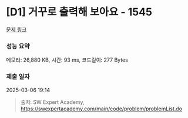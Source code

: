 # [D1] 거꾸로 출력해 보아요 - 1545 

[문제 링크](https://swexpertacademy.com/main/code/problem/problemDetail.do?contestProbId=AV2gbY0qAAQBBAS0) 

### 성능 요약

메모리: 26,880 KB, 시간: 93 ms, 코드길이: 277 Bytes

### 제출 일자

2025-03-06 19:14



> 출처: SW Expert Academy, https://swexpertacademy.com/main/code/problem/problemList.do